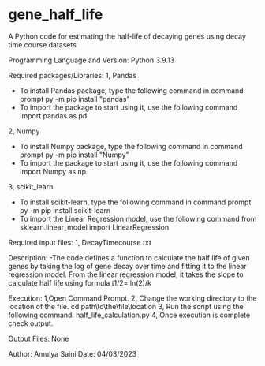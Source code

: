 # gene_half_life
A Python code for estimating the half-life of decaying genes using decay time course datasets

Programming Language and Version: Python 3.9.13

Required packages/Libraries: 
1, Pandas
- To install Pandas package, type the following command in command prompt
	py -m pip install "pandas"
- To import the package to start using it, use the following command
	import pandas as pd

2, Numpy
- To install Numpy package, type the following command in command prompt
	py -m pip install "Numpy"
- To import the package to start using it, use the following command
	import Numpy as np

3, scikit_learn
- To install scikit-learn, type the following command in command prompt
	py -m pip install scikit-learn
- To import the Linear Regression model, use the following command
	from sklearn.linear_model import LinearRegression

Required input files: 
1, DecayTimecourse.txt

Description: 
-The code defines a function to calculate the half life of given genes by taking the log of gene decay over time and fitting it to the linear regression model. From the linear regression model, it takes the slope to calculate half life using formula t1/2= ln(2)/k

Execution: 
1,Open Command Prompt.
2, Change the working directory to the location of the file.
	cd path\to\the\file\location
3, Run the script using the following command.
	half_life_calculation.py
4, Once execution is complete check output.
	
Output Files:
None

Author: Amulya Saini
Date: 04/03/2023
